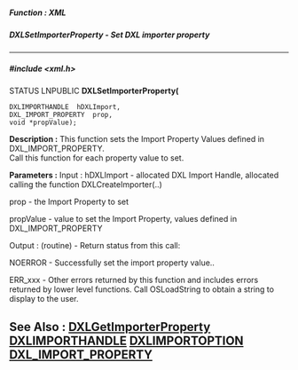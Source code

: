 ##### Function : XML
##### DXLSetImporterProperty - Set DXL importer property
---
##### #include <xml.h>
STATUS LNPUBLIC **DXLSetImporterProperty(**

	DXLIMPORTHANDLE  hDXLImport,
	DXL_IMPORT_PROPERTY  prop,
	void *propValue);
**Description :**
This function sets the Import Property Values defined in DXL_IMPORT_PROPERTY.  
Call this function for each property value to set.

**Parameters :**
Input :
hDXLImport  -  allocated DXL Import Handle, allocated calling the function DXLCreateImporter(..)


prop  -  the Import Property to set

propValue  -  value to set the Import Property, values defined in DXL_IMPORT_PROPERTY

Output :
(routine)  -  Return status from this call: 

NOERROR - Successfully set the import property value..

ERR_xxx - Other errors returned by this function and includes errors returned by lower level functions. Call OSLoadString to obtain a string to display to the user.


**See Also :**
[DXLGetImporterProperty](D:/md_files/DXLGetImporterProperty.md)
[DXLIMPORTHANDLE](D:/md_files/DXLIMPORTHANDLE.md)
[DXLIMPORTOPTION](D:/md_files/DXLIMPORTOPTION.md)
[DXL_IMPORT_PROPERTY](D:/md_files/DXL_IMPORT_PROPERTY.md)
---
